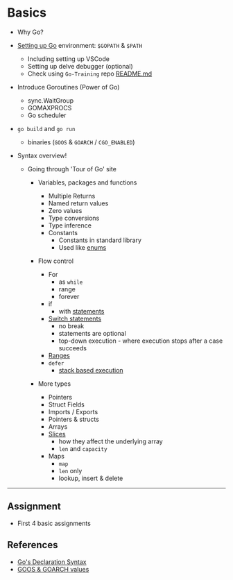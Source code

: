 # Basics

- Why Go?

- [Setting up Go](https://github.com/AgarwalConsulting/Go-Training/blob/master/Setup.md) environment: `$GOPATH` & `$PATH`
  - Including setting up VSCode
  - Setting up delve debugger (optional)
  - Check using `Go-Training` repo [README.md](https://github.com/AgarwalConsulting/Go-Training)

- Introduce Goroutines (Power of Go)
  - sync.WaitGroup
  - GOMAXPROCS
  - Go scheduler

- `go build` and `go run`
  - binaries (`GOOS` & `GOARCH` / `CGO_ENABLED`)

- Syntax overview!
  - Going through 'Tour of Go' site
    - Variables, packages and functions
      - Multiple Returns
      - Named return values
      - Zero values
      - Type conversions
      - Type inference
      - Constants
        - Constants in standard library
        - Used like [enums](https://golang.org/pkg/time/#pkg-constants)

    - Flow control
      - For
        - as `while`
        - range
        - forever
      - if
        - with [statements](https://tour.golang.org/flowcontrol/6)
      - [Switch statements](https://gobyexample.com/switch)
        - no break
        - statements are optional
        - top-down execution - where execution stops after a case succeeds
      - [Ranges](https://gobyexample.com/range)
      - `defer`
        - [stack based execution](https://tour.golang.org/flowcontrol/13)

    - More types
      - Pointers
      - Struct Fields
      - Imports / Exports
      - Pointers & structs
      - Arrays
      - [Slices](https://blog.golang.org/slices-intro)
        - how they affect the underlying array
        - `len` and `capacity`
      - Maps
        - `map`
        - `len` only
        - lookup, insert & delete

---

## Assignment

- First 4 basic assignments

## References

- [Go's Declaration Syntax](https://blog.golang.org/gos-declaration-syntax)
- [GOOS & GOARCH values](https://gist.github.com/asukakenji/f15ba7e588ac42795f421b48b8aede63)
